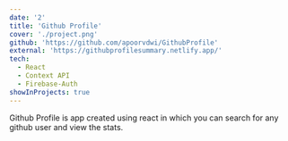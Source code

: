 ```yaml
---
date: '2'
title: 'Github Profile'
cover: './project.png'
github: 'https://github.com/apoorvdwi/GithubProfile'
external: 'https://githubprofilesummary.netlify.app/'
tech:
  - React
  - Context API
  - Firebase-Auth
showInProjects: true
---
```


Github Profile is app created using react in which you can search for any github user and view the stats.
